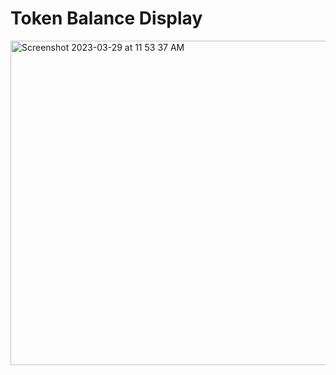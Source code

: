 # Token Balance Display

<img width="519" alt="Screenshot 2023-03-29 at 11 53 37 AM" src="https://user-images.githubusercontent.com/29926698/228423885-04584be7-0cc6-4d7a-92bf-4557b3ee8a73.png">
